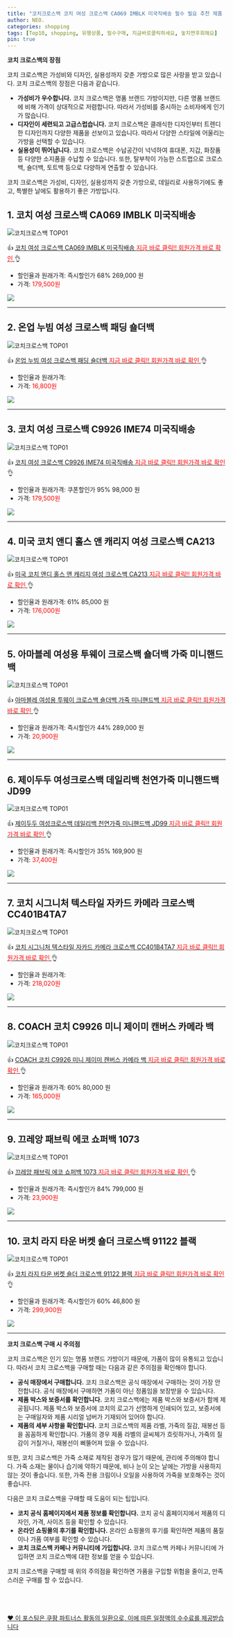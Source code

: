 ```yaml
---
title: "코치크로스백 코치 여성 크로스백 CA069 IMBLK 미국직배송 필수 필요 추천 제품 비교 최저 가격 비교 장점 구매 후기 구매평"
author: NEO.
categories: shopping
tags: [Top10, shopping, 유행상품, 필수구매, 지금바로클릭하세요, 놓치면후회해요]
pin: true
---
```

**코치 크로스백의 장점**

코치 크로스백은 가성비와 디자인, 실용성까지 갖춘 가방으로 많은 사랑을 받고 있습니다. 코치 크로스백의 장점은 다음과 같습니다.

* **가성비가 우수합니다.** 코치 크로스백은 명품 브랜드 가방이지만, 다른 명품 브랜드에 비해 가격이 상대적으로 저렴합니다. 따라서 가성비를 중시하는 소비자에게 인기가 많습니다.
* **디자인이 세련되고 고급스럽습니다.** 코치 크로스백은 클래식한 디자인부터 트렌디한 디자인까지 다양한 제품을 선보이고 있습니다. 따라서 다양한 스타일에 어울리는 가방을 선택할 수 있습니다.
* **실용성이 뛰어납니다.** 코치 크로스백은 수납공간이 넉넉하여 휴대폰, 지갑, 화장품 등 다양한 소지품을 수납할 수 있습니다. 또한, 탈부착이 가능한 스트랩으로 크로스백, 숄더백, 토트백 등으로 다양하게 연출할 수 있습니다.

코치 크로스백은 가성비, 디자인, 실용성까지 갖춘 가방으로, 데일리로 사용하기에도 좋고, 특별한 날에도 활용하기 좋은 가방입니다.

   

## 1. 코치 여성 크로스백 CA069 IMBLK 미국직배송

![코치크로스백 TOP01](https://thumbnail8.coupangcdn.com/thumbnails/remote/490x490ex/image/vendor_inventory/c95b/9eb9e6213e70c0117435b9d53ff353b253ebb0e381eef0ca179d3149ae86.jpg)


👍 [코치 여성 크로스백 CA069 IMBLK 미국직배송 <font color=red> 지금 바로 클릭!! 회원가격 바로 확인 </font> ](https://link.coupang.com/re/AFFSDP?lptag=AF3617701&subid=GithubCoopas&pageKey=6699278185&traceid=V0-153&itemId=15511481716&vendorItemId=82730779854) 👌 


- 할인율과 원래가격: 즉시할인가 68%  269,000   원
- 가격: <span style='color:red'>179,500원</span>

[![](/discount_price.png)](https://link.coupang.com/re/AFFSDP?lptag=AF3617701&subid=GithubCoopas&pageKey=6699278185&traceid=V0-153&itemId=15511481716&vendorItemId=82730779854)

---


   

## 2. 온업 누빔 여성 크로스백 패딩 숄더백

![코치크로스백 TOP01](https://thumbnail7.coupangcdn.com/thumbnails/remote/490x490ex/image/vendor_inventory/1cc6/b8554da6aaeea934367852abfd0cdcc24d3d685bb321a71d7ebd32a489f3.png)


👍 [온업 누빔 여성 크로스백 패딩 숄더백 <font color=red> 지금 바로 클릭!! 회원가격 바로 확인 </font> ](https://link.coupang.com/re/AFFSDP?lptag=AF3617701&subid=GithubCoopas&pageKey=6848833774&traceid=V0-153&itemId=16307271187&vendorItemId=83499539520) 👌 


- 할인율과 원래가격: 
- 가격: <span style='color:red'>16,800원</span>

[![](/discount_price.png)](https://link.coupang.com/re/AFFSDP?lptag=AF3617701&subid=GithubCoopas&pageKey=6848833774&traceid=V0-153&itemId=16307271187&vendorItemId=83499539520)

---


   

## 3. 코치 여성 크로스백 C9926 IME74 미국직배송

![코치크로스백 TOP01](https://thumbnail6.coupangcdn.com/thumbnails/remote/490x490ex/image/vendor_inventory/11c9/c0b82554b1d4bf0559813573d7b4cae2b054c0433096d18b50d922bc0e28.jpg)


👍 [코치 여성 크로스백 C9926 IME74 미국직배송 <font color=red> 지금 바로 클릭!! 회원가격 바로 확인 </font> ](https://link.coupang.com/re/AFFSDP?lptag=AF3617701&subid=GithubCoopas&pageKey=6551258979&traceid=V0-153&itemId=14625882140&vendorItemId=81867501755) 👌 


- 할인율과 원래가격: 쿠폰할인가 95%  98,000   원
- 가격: <span style='color:red'>179,500원</span>

[![](/discount_price.png)](https://link.coupang.com/re/AFFSDP?lptag=AF3617701&subid=GithubCoopas&pageKey=6551258979&traceid=V0-153&itemId=14625882140&vendorItemId=81867501755)

---


   

## 4. 미국 코치 앤디 홀스 앤 캐리지 여성 크로스백 CA213

![코치크로스백 TOP01](https://thumbnail9.coupangcdn.com/thumbnails/remote/490x490ex/image/vendor_inventory/e296/70a1a2e427fefade9b4ae0dd22536754d0d0e6788704f278395a32298221.jpeg)


👍 [미국 코치 앤디 홀스 앤 캐리지 여성 크로스백 CA213 <font color=red> 지금 바로 클릭!! 회원가격 바로 확인 </font> ](https://link.coupang.com/re/AFFSDP?lptag=AF3617701&subid=GithubCoopas&pageKey=7725369895&traceid=V0-153&itemId=20744558095&vendorItemId=87814934978) 👌 


- 할인율과 원래가격: 61%  85,000   원
- 가격: <span style='color:red'>176,000원</span>

[![](/discount_price.png)](https://link.coupang.com/re/AFFSDP?lptag=AF3617701&subid=GithubCoopas&pageKey=7725369895&traceid=V0-153&itemId=20744558095&vendorItemId=87814934978)

---


   

## 5. 아마블레 여성용 투웨이 크로스백 숄더백 가죽 미니핸드백

![코치크로스백 TOP01](https://thumbnail7.coupangcdn.com/thumbnails/remote/490x490ex/image/vendor_inventory/8251/de94c6aaffb413ed2aa8a7844251480290a886905a8867f3834e37cd430b.jpg)


👍 [아마블레 여성용 투웨이 크로스백 숄더백 가죽 미니핸드백 <font color=red> 지금 바로 클릭!! 회원가격 바로 확인 </font> ](https://link.coupang.com/re/AFFSDP?lptag=AF3617701&subid=GithubCoopas&pageKey=7664690134&traceid=V0-153&itemId=20429257875&vendorItemId=87153852996) 👌 


- 할인율과 원래가격: 즉시할인가 44%  289,000   원
- 가격: <span style='color:red'>20,900원</span>

[![](/discount_price.png)](https://link.coupang.com/re/AFFSDP?lptag=AF3617701&subid=GithubCoopas&pageKey=7664690134&traceid=V0-153&itemId=20429257875&vendorItemId=87153852996)

---


   

## 6. 제이두두 여성크로스백 데일리백 천연가죽 미니핸드백 JD99

![코치크로스백 TOP01](https://thumbnail10.coupangcdn.com/thumbnails/remote/490x490ex/image/vendor_inventory/c9e1/54069a9e958f79c4d97463e4c057c94a093b1dd8cfa4fa554e69c20da306.jpg)


👍 [제이두두 여성크로스백 데일리백 천연가죽 미니핸드백 JD99 <font color=red> 지금 바로 클릭!! 회원가격 바로 확인 </font> ](https://link.coupang.com/re/AFFSDP?lptag=AF3617701&subid=GithubCoopas&pageKey=7391140645&traceid=V0-153&itemId=19109510329&vendorItemId=86229694120) 👌 


- 할인율과 원래가격: 즉시할인가 35%  169,900   원
- 가격: <span style='color:red'>37,400원</span>

[![](/discount_price.png)](https://link.coupang.com/re/AFFSDP?lptag=AF3617701&subid=GithubCoopas&pageKey=7391140645&traceid=V0-153&itemId=19109510329&vendorItemId=86229694120)

---


   

## 7. 코치 시그니처 텍스타일 자카드 카메라 크로스백 CC401B4TA7

![코치크로스백 TOP01](https://thumbnail9.coupangcdn.com/thumbnails/remote/490x490ex/image/vendor_inventory/1610/6c01aff499afdf2de71a70404a49f168bf3d79b8235cefc28213d0196989.JPG)


👍 [코치 시그니처 텍스타일 자카드 카메라 크로스백 CC401B4TA7 <font color=red> 지금 바로 클릭!! 회원가격 바로 확인 </font> ](https://link.coupang.com/re/AFFSDP?lptag=AF3617701&subid=GithubCoopas&pageKey=7372982105&traceid=V0-153&itemId=19023527034&vendorItemId=86147809209) 👌 


- 할인율과 원래가격: 
- 가격: <span style='color:red'>218,020원</span>

[![](/discount_price.png)](https://link.coupang.com/re/AFFSDP?lptag=AF3617701&subid=GithubCoopas&pageKey=7372982105&traceid=V0-153&itemId=19023527034&vendorItemId=86147809209)

---


   

## 8. COACH 코치 C9926 미니 제이미 캔버스 카메라 백

![코치크로스백 TOP01](https://thumbnail7.coupangcdn.com/thumbnails/remote/490x490ex/image/vendor_inventory/f669/923bc8049b4b36b1a6a244a2b08c82391684164c8a0f86a165db7cd650f3.jpg)


👍 [COACH 코치 C9926 미니 제이미 캔버스 카메라 백 <font color=red> 지금 바로 클릭!! 회원가격 바로 확인 </font> ](https://link.coupang.com/re/AFFSDP?lptag=AF3617701&subid=GithubCoopas&pageKey=6523454633&traceid=V0-153&itemId=14462693785&vendorItemId=81706121331) 👌 


- 할인율과 원래가격: 60%  80,000   원
- 가격: <span style='color:red'>165,000원</span>

[![](/discount_price.png)](https://link.coupang.com/re/AFFSDP?lptag=AF3617701&subid=GithubCoopas&pageKey=6523454633&traceid=V0-153&itemId=14462693785&vendorItemId=81706121331)

---


   

## 9. 끄레앙 패브릭 에코 쇼퍼백 1073

![코치크로스백 TOP01](https://thumbnail7.coupangcdn.com/thumbnails/remote/490x490ex/image/rs_quotation_api/ahgr8vus/4a9857b3f5df441ca4843623c77fe04a.jpg)


👍 [끄레앙 패브릭 에코 쇼퍼백 1073 <font color=red> 지금 바로 클릭!! 회원가격 바로 확인 </font> ](https://link.coupang.com/re/AFFSDP?lptag=AF3617701&subid=GithubCoopas&pageKey=6190564957&traceid=V0-153&itemId=12215366754&vendorItemId=79486150161) 👌 


- 할인율과 원래가격: 즉시할인가 84%  799,000   원
- 가격: <span style='color:red'>23,900원</span>

[![](/discount_price.png)](https://link.coupang.com/re/AFFSDP?lptag=AF3617701&subid=GithubCoopas&pageKey=6190564957&traceid=V0-153&itemId=12215366754&vendorItemId=79486150161)

---


   

## 10. 코치 라지 타운 버켓 숄더 크로스백 91122 블랙

![코치크로스백 TOP01](https://thumbnail6.coupangcdn.com/thumbnails/remote/490x490ex/image/vendor_inventory/569b/25791080889829de5ec2ad3f8ff7217c081473c3297f83e6db9965d511a0.JPG)


👍 [코치 라지 타운 버켓 숄더 크로스백 91122 블랙 <font color=red> 지금 바로 클릭!! 회원가격 바로 확인 </font> ](https://link.coupang.com/re/AFFSDP?lptag=AF3617701&subid=GithubCoopas&pageKey=1574103426&traceid=V0-153&itemId=2691685945&vendorItemId=70682137625) 👌 


- 할인율과 원래가격: 즉시할인가 60%  46,800   원
- 가격: <span style='color:red'>299,900원</span>

[![](/discount_price.png)](https://link.coupang.com/re/AFFSDP?lptag=AF3617701&subid=GithubCoopas&pageKey=1574103426&traceid=V0-153&itemId=2691685945&vendorItemId=70682137625)

---
**코치 크로스백 구매 시 주의점**

코치 크로스백은 인기 있는 명품 브랜드 가방이기 때문에, 가품이 많이 유통되고 있습니다. 따라서 코치 크로스백을 구매할 때는 다음과 같은 주의점을 확인해야 합니다.

* **공식 매장에서 구매합니다.** 코치 크로스백은 공식 매장에서 구매하는 것이 가장 안전합니다. 공식 매장에서 구매하면 가품이 아닌 정품임을 보장받을 수 있습니다.
* **제품 박스와 보증서를 확인합니다.** 코치 크로스백에는 제품 박스와 보증서가 함께 제공됩니다. 제품 박스와 보증서에 코치의 로고가 선명하게 인쇄되어 있고, 보증서에는 구매일자와 제품 시리얼 넘버가 기재되어 있어야 합니다.
* **제품의 세부 사항을 확인합니다.** 코치 크로스백의 제품 라벨, 가죽의 질감, 재봉선 등을 꼼꼼하게 확인합니다. 가품의 경우 제품 라벨의 글씨체가 흐릿하거나, 가죽의 질감이 거칠거나, 재봉선이 삐뚤어져 있을 수 있습니다.

또한, 코치 크로스백은 가죽 소재로 제작된 경우가 많기 때문에, 관리에 주의해야 합니다. 가죽 소재는 물이나 습기에 약하기 때문에, 비나 눈이 오는 날에는 가방을 사용하지 않는 것이 좋습니다. 또한, 가죽 전용 크림이나 오일을 사용하여 가죽을 보호해주는 것이 좋습니다.

다음은 코치 크로스백을 구매할 때 도움이 되는 팁입니다.

* **코치 공식 홈페이지에서 제품 정보를 확인합니다.** 코치 공식 홈페이지에서 제품의 디자인, 가격, 사이즈 등을 확인할 수 있습니다.
* **온라인 쇼핑몰의 후기를 확인합니다.** 온라인 쇼핑몰의 후기를 확인하면 제품의 품질이나 가품 여부를 확인할 수 있습니다.
* **코치 크로스백 카페나 커뮤니티에 가입합니다.** 코치 크로스백 카페나 커뮤니티에 가입하면 코치 크로스백에 대한 정보를 얻을 수 있습니다.

코치 크로스백을 구매할 때 위의 주의점을 확인하면 가품을 구입할 위험을 줄이고, 만족스러운 구매를 할 수 있습니다.<br><br><br><br><br> [ ❤  이 포스팅은 쿠팡 파트너스 활동의 일환으로, 이에 따른 일정액의 수수료를 제공받습니다](https://link.coupang.com/a/bcEFyh)